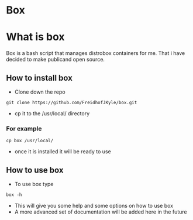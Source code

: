 # Box 

# What is box

Box is a bash script that manages distrobox containers for me. That i have decided to make publicand open source. 

## How to install box

- Clone down the repo

```
git clone https://github.com/FreidhofJKyle/box.git 
```

- cp it to the /usr/local/ directory

### For example

```
cp box /usr/local/
```

- once it is installed it will be ready to use 

## How to use box 

- To use box type

```
box -h
```

- This will give you some help and some options on how to use box 
- A more advanced set of documentation will be added here in the future



